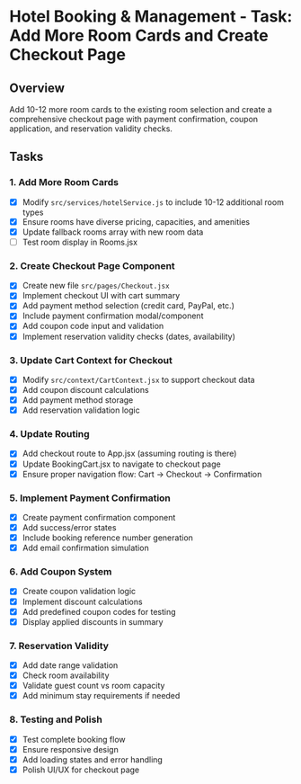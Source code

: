 # Hotel Booking & Management - Task: Add More Room Cards and Create Checkout Page

## Overview
Add 10-12 more room cards to the existing room selection and create a comprehensive checkout page with payment confirmation, coupon application, and reservation validity checks.

## Tasks

### 1. Add More Room Cards
- [x] Modify `src/services/hotelService.js` to include 10-12 additional room types
- [x] Ensure rooms have diverse pricing, capacities, and amenities
- [x] Update fallback rooms array with new room data
- [ ] Test room display in Rooms.jsx

### 2. Create Checkout Page Component
- [x] Create new file `src/pages/Checkout.jsx`
- [x] Implement checkout UI with cart summary
- [x] Add payment method selection (credit card, PayPal, etc.)
- [x] Include payment confirmation modal/component
- [x] Add coupon code input and validation
- [x] Implement reservation validity checks (dates, availability)

### 3. Update Cart Context for Checkout
- [x] Modify `src/context/CartContext.jsx` to support checkout data
- [x] Add coupon discount calculations
- [x] Add payment method storage
- [x] Add reservation validation logic

### 4. Update Routing
- [x] Add checkout route to App.jsx (assuming routing is there)
- [x] Update BookingCart.jsx to navigate to checkout page
- [x] Ensure proper navigation flow: Cart → Checkout → Confirmation

### 5. Implement Payment Confirmation
- [x] Create payment confirmation component
- [x] Add success/error states
- [x] Include booking reference number generation
- [x] Add email confirmation simulation

### 6. Add Coupon System
- [x] Create coupon validation logic
- [x] Implement discount calculations
- [x] Add predefined coupon codes for testing
- [x] Display applied discounts in summary

### 7. Reservation Validity
- [x] Add date range validation
- [x] Check room availability
- [x] Validate guest count vs room capacity
- [x] Add minimum stay requirements if needed

### 8. Testing and Polish
- [x] Test complete booking flow
- [x] Ensure responsive design
- [x] Add loading states and error handling
- [x] Polish UI/UX for checkout page
